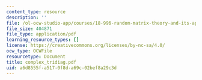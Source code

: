 ```yaml
---
content_type: resource
description: ''
file: /ol-ocw-studio-app/courses/18-996-random-matrix-theory-and-its-applications-spring-2004/a6d8555fa5170f8da69c02bef8a29c3d_complex_tridiag.pdf
file_size: 404871
file_type: application/pdf
learning_resource_types: []
license: https://creativecommons.org/licenses/by-nc-sa/4.0/
ocw_type: OCWFile
resourcetype: Document
title: complex_tridiag.pdf
uid: a6d8555f-a517-0f8d-a69c-02bef8a29c3d
---
```

